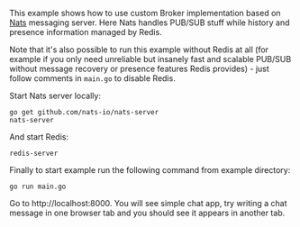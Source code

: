 This example shows how to use custom Broker implementation based on [Nats](https://nats.io/) messaging server. Here Nats handles PUB/SUB stuff while history and presence information managed by Redis.

Note that it's also possible to run this example without Redis at all (for example if you only need unreliable but insanely fast and scalable PUB/SUB without message recovery or presence features Redis provides) - just follow comments in `main.go` to disable Redis. 

Start Nats server locally:

```
go get github.com/nats-io/nats-server
nats-server
```

And start Redis:

```
redis-server
```

Finally to start example run the following command from example directory:

```
go run main.go
```

Go to http://localhost:8000. You will see simple chat app, try writing a chat message in one browser tab and you should see it appears in another tab.
